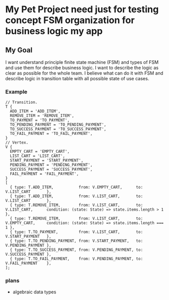 # My Pet Project need just for testing concept FSM organization for business logic my app

## My Goal

I want understand principle finite state machine (FSM) and types of FSM and use them for describe business logic. I want to describe the logic as clear as possible for the whole team. I believe what can do it with FSM and describe logic in transition table with all possible state of use cases.

### Example

```
// Transition.
T {
  ADD_ITEM = 'ADD_ITEM',
  REMOVE_ITEM = 'REMOVE_ITEM',
  TO_PAYMENT = 'TO_PAYMENT',
  TO_PENDING_PAYMENT = 'TO_PENDING_PAYMENT',
  TO_SUCCESS_PAYMENT = 'TO_SUCCESS_PAYMENT',
  TO_FAIL_PAYMENT = 'TO_FAIL_PAYMENT',
}
// Vertex.
V {
  EMPTY_CART = 'EMPTY_CART',
  LIST_CART = 'LIST_CART',
  START_PAYMENT = 'START_PAYMENT',
  PENDING_PAYMENT = 'PENDING_PAYMENT',
  SUCCESS_PAYMENT = 'SUCCESS_PAYMENT',
  FAIL_PAYMENT = 'FAIL_PAYMENT',
}
[
  { type: T.ADD_ITEM,           from: V.EMPTY_CART,      to: V.LIST_CART       },
  { type: T.ADD_ITEM,           from: V.LIST_CART,       to: V.LIST_CART       },
  { type: T.REMOVE_ITEM,        from: V.LIST_CART,       to: V.LIST_CART,      condition: (state: State) => state.items.length > 1   },
  { type: T.REMOVE_ITEM,        from: V.LIST_CART,       to: V.EMPTY_CART,     condition: (state: State) => state.items.length === 1 },
  { type: T.TO_PAYMENT,         from: V.LIST_CART,       to: V.START_PAYMENT   },
  { type: T.TO_PENDING_PAYMENT, from: V.START_PAYMENT,   to: V.PENDING_PAYMENT },
  { type: T.TO_SUCCESS_PAYMENT, from: V.PENDING_PAYMENT, to: V.SUCCESS_PAYMENT },
  { type: T.TO_FAIL_PAYMENT,    from: V.PENDING_PAYMENT, to: V.FAIL_PAYMENT    },
];
```
### plans
- algebraic data types
